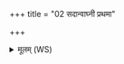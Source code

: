 +++
title = "02 सदान्वाघ्नी प्रथमा"

+++
<details><summary>मूलम् (WS)</summary>

सदान्वाघ्नी प्रथमा पृश्निपर्ण्यजायत ।  
तया कण्वस्याहं शिरश्छिनद्मि शकुनेरिव ॥ २ ॥
</details>